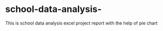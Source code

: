 # school-data-analysis-
This is school data analysis excel project report
with the help of pie chart 
